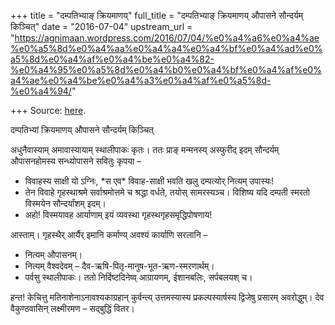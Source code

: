 +++
title = "दम्पतिभ्याङ् क्रियमाणय्"
full_title = "दम्पतिभ्याङ् क्रियमाणय् औपासने सौन्दर्यम् किञ्चित्"
date = "2016-07-04"
upstream_url = "https://agnimaan.wordpress.com/2016/07/04/%e0%a4%a6%e0%a4%ae%e0%a5%8d%e0%a4%aa%e0%a4%a4%e0%a4%bf%e0%a4%ad%e0%a5%8d%e0%a4%af%e0%a4%be%e0%a4%82-%e0%a4%95%e0%a5%8d%e0%a4%b0%e0%a4%bf%e0%a4%af%e0%a4%ae%e0%a4%be%e0%a4%a3%e0%a4%af%e0%a5%8d-%e0%a4%94/"

+++
Source: [here](https://agnimaan.wordpress.com/2016/07/04/%e0%a4%a6%e0%a4%ae%e0%a5%8d%e0%a4%aa%e0%a4%a4%e0%a4%bf%e0%a4%ad%e0%a5%8d%e0%a4%af%e0%a4%be%e0%a4%82-%e0%a4%95%e0%a5%8d%e0%a4%b0%e0%a4%bf%e0%a4%af%e0%a4%ae%e0%a4%be%e0%a4%a3%e0%a4%af%e0%a5%8d-%e0%a4%94/).

दम्पतिभ्यां क्रियमाणय् औपासने सौन्दर्यम् किञ्चित्

अधुनैवास्याम् अमावास्यायाम् स्थालीपाकः कृतः। ततः प्राङ् मन्मनस्य्
अस्फुरीद् इदम् सौन्दर्यम् औपासनहोमस्य सन्ध्योपासने सवितुः कृपया –

-   विवाहस्य साक्षी यो ऽग्निः, \*स एव\* विवाह-साक्षी भवति खलु दम्पत्योर्
    नित्यम् उपास्यः!
-   तेन विवाहे गृहस्थाश्रमे सर्वाश्रमोत्तमे च श्रद्धा वर्धते, तयोस्
    सामरस्यञ्च। विशिष्य यदि दम्पती स्मरतो विस्मयेन सौन्दर्यांशम् इदम्।
-   अहो! विस्मयावह आर्याणाम् इयं व्यवस्था गृहस्थगृहसमृद्धिपोषणाय!

आस्ताम्। गृहस्थैर् आर्यैर् इमानि कर्माण्य् अवश्यं कार्याणि सरलानि –

-   नित्यम् औपासनम्।
-   नित्यम् वैश्वदेवम् – दैव-ऋषि-पितृ-मानुष-भूत-ऋण-स्मरणार्थम्।
-   पर्वसु स्थालीपाकः। ततो निर्दिष्टदिनेष्व् आग्रायणम्, ईशानबलिः,
    सर्पबलयश् च।

हन्त! केचित्तु मतिनाशेनाऽनावश्यकाग्रहान् कुर्वन्त्य् उत्तमस्यास्य
प्रकल्पस्यार्षस्य द्विजेषु प्रसारम् अवरोद्धुम्। देव वैकुण्ठवासिन्
लक्ष्मीरमण – सद्बुद्धिं वितर।

